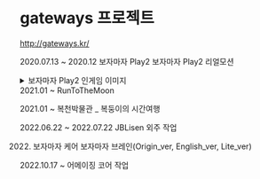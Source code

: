 # gateways 프로젝트

http://gateways.kr/



2020.07.13 ~ 2020.12 보자마자 Play2
                     보자마자 Play2 리얼모션
<details>
<summary> 보자마자 Play2 인게임 이미지</summary>
![화면 캡처 2023-03-15 084159](https://user-images.githubusercontent.com/38304918/225166849-8f4fd6b8-6370-42f5-8d72-9a35b02b72c5.png)
![화면 캡처 2023-03-15 084545](https://user-images.githubusercontent.com/38304918/225166790-5beb1c0b-0cca-4dd5-be6b-2216894abe0d.png)
![화면 캡처 2023-03-15 084636](https://user-images.githubusercontent.com/38304918/225166795-e80c3de5-3d66-46a0-b970-a9aacd46d17c.png)
![화면 캡처 2023-03-15 084704](https://user-images.githubusercontent.com/38304918/225166799-634b4e78-4d60-4e2e-a9ce-f9d745534639.png)
</details>                     
2021.01 ~ RunToTheMoon

2021.01 ~ 복천박물관 _ 복둥이의 시간여행

2022.06.22 ~ 2022.07.22  JBLisen 외주 작업

2022.  보자마자 케어
       보자마자 브레인(Origin_ver, English_ver, Lite_ver)
       
2022.10.17 ~ 어메이징 코어 작업
